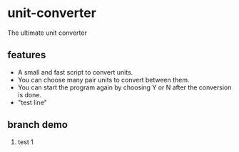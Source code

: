 # unit-converter
The ultimate unit converter
## features
  - A small and fast script to convert units.
  - You can choose many pair units to convert between them.
  - You can start the program again by choosing Y or N after the conversion is done.
  - "test line"

## branch demo
1. test 1